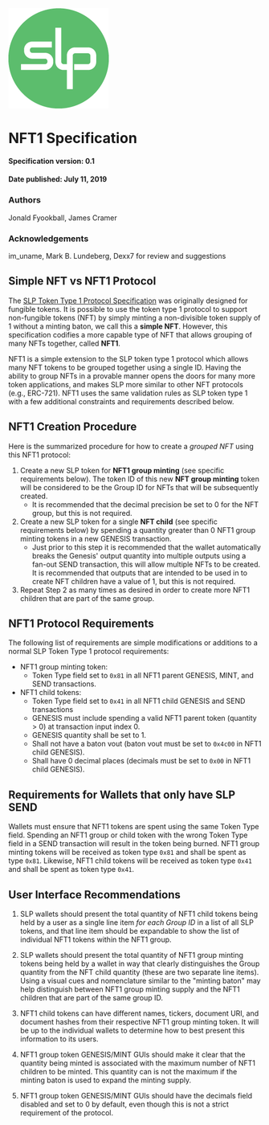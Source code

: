 ![Simple Ledger Protocol](images/SLP-logo-solid-200.png)

# NFT1 Specification
#### Specification version: 0.1
#### Date published: July 11, 2019



### Authors
Jonald Fyookball, James Cramer

### Acknowledgements
im_uname, Mark B. Lundeberg, Dexx7 for review and suggestions




## Simple NFT vs NFT1 Protocol

The [SLP Token Type 1 Protocol Specification](https://github.com/simpleledger/slp-specifications/blob/master/slp-token-type-1.md) was originally designed for fungible tokens.  It is possible to use the token type 1 protocol to support non-fungible tokens (NFT) by simply minting a non-divisible token supply of 1 without a minting baton, we call this a **simple NFT**.  However, this specification codifies a more capable type of NFT that allows grouping of many NFTs together, called **NFT1**.  

NFT1 is a simple extension to the SLP token type 1 protocol which allows many NFT tokens to be grouped together using a single ID.  Having the ability to group NFTs in a provable manner opens the doors for many more token applications, and makes SLP more similar to other NFT protocols (e.g., ERC-721).  NFT1 uses the same validation rules as SLP token type 1 with a few additional constraints and requirements described below.

## NFT1 Creation Procedure

Here is the summarized procedure for how to create a *grouped NFT* using this NFT1 protocol:

1. Create a new SLP token for **NFT1 group minting** (see specific requirements below).  The token ID of this new **NFT group minting** token will be considered to be the Group ID for NFTs that will be subsequently created.
    *   It is recommended that the decimal precision be set to 0 for the NFT group, but this is not required.
2. Create a new SLP token for a single **NFT child** (see specific requirements below) by spending a quantity  greater than 0 NFT1 group minting tokens in a new GENESIS transaction.
    *   Just prior to this step it is recommended that the wallet automatically breaks the Genesis' output quantity into multiple outputs using a fan-out SEND transaction, this will allow multiple NFTs to be created.  It is recommended that outputs that are intended to be used in to create NFT children have a value of 1, but this is not required.
3. Repeat Step 2 as many times as desired in order to create more NFT1 children that are part of the same  group.

## NFT1 Protocol Requirements

The following list of requirements are simple modifications or additions to a normal SLP Token Type 1 protocol requirements:

* NFT1 group minting token:
    * Token Type field set to `0x81` in all NFT1 parent GENESIS, MINT, and SEND transactions.
* NFT1 child tokens:
    * Token Type field set to `0x41` in all NFT1 child GENESIS and SEND transactions
    * GENESIS must include spending a valid NFT1 parent token (quantity > 0) at transaction input index 0.
    * GENESIS quantity shall be set to 1.
    * Shall not have a baton vout (baton vout must be set to `0x4c00` in NFT1 child GENESIS).
    * Shall have 0 decimal places (decimals must be set to `0x00` in NFT1 child GENESIS).

## Requirements for Wallets that only have SLP SEND

Wallets must ensure that NFT1 tokens are spent using the same Token Type field.  Spending an NFT1 group or child token with the wrong Token Type field in a SEND transaction will result in the token being burned.  NFT1 group minting tokens will be received as token type `0x81` and shall be spent as type `0x81`.  Likewise, NFT1 child tokens will be received as token type `0x41` and shall be spent as token type `0x41`.

## User Interface Recommendations

1. SLP wallets should present the total quantity of NFT1 child tokens being held by a user as a single line item *for each Group ID* in a list of all SLP tokens, and that line item should be expandable to show the list of individual NFT1 tokens within the NFT1 group.

2. SLP wallets should present the total quantity of NFT1 group minting tokens being held by a wallet in way that clearly distinguishes the Group quantity from the NFT child quantity (these are two separate line items).  Using a visual cues and nomenclature similar to the "minting baton" may help distinguish between NFT1 group minting supply and the NFT1 children that are part of the same group ID.

3. NFT1 child tokens can have different names, tickers, document URI, and document hashes from their respective NFT1 group minting token.  It will be up to the individual wallets to determine how to best present this information to its users.

4. NFT1 group token GENESIS/MINT GUIs should make it clear that the quantity being minted is associated with the maximum number of NFT1 children to be minted.  This quantity can is not the maximum if the minting baton is used to expand the minting supply.

5. NFT1 group token GENESIS/MINT GUIs should have the decimals field disabled and set to 0 by default, even though this is not a strict requirement of the protocol.